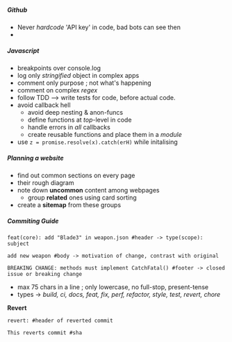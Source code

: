 
##### Github
- Never *hardcode* 'API key' in code, bad bots can see then
- 

##### Javascript
- breakpoints over console.log 
- log only *stringified* object in complex apps
- comment only purpose ; not what's happening
- comment on complex *regex*
- follow TDD --> write tests for code, before actual code.
- avoid callback hell
	- avoid deep nesting & anon-funcs
	- define functions at *top*-level in code
	- handle errors in *all* callbacks
	- create reusable functions and place them in a *module*
- use `z = promise.resolve(x).catch(erH)` while initalising

##### Planning a website
- find out common sections on every page
- their rough diagram
- note down **uncommon** content among webpages
	- group **related** ones using card sorting
- create a **sitemap** from these groups

##### Commiting Guide

```shell
feat(core): add "Blade3" in weapon.json #header -> type(scope): subject 

add new weapon #body -> motivation of change, contrast with original

BREAKING CHANGE: methods must implement CatchFatal() #footer -> closed issue or breaking change
```

- max 75 chars in a line ; only lowercase, no full-stop, present-tense
- types -> *build, ci, docs, feat, fix, perf, refactor, style, test, revert, chore*

**Revert**
```shell
revert: #header of reverted commit

This reverts commit #sha
```


